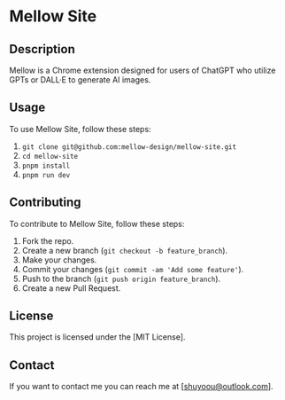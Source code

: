 # Mellow Site

## Description

Mellow is a Chrome extension designed for users of ChatGPT who utilize GPTs or DALL·E to generate AI images.

## Usage

To use Mellow Site, follow these steps:

1. `git clone git@github.com:mellow-design/mellow-site.git`
2. `cd mellow-site`
3. `pnpm install`
4. `pnpm run dev`

## Contributing

To contribute to Mellow Site, follow these steps:

1. Fork the repo.
2. Create a new branch (`git checkout -b feature_branch`).
3. Make your changes.
4. Commit your changes (`git commit -am 'Add some feature'`).
5. Push to the branch (`git push origin feature_branch`).
6. Create a new Pull Request.

## License

This project is licensed under the [MIT License].

## Contact

If you want to contact me you can reach me at [shuyoou@outlook.com].
